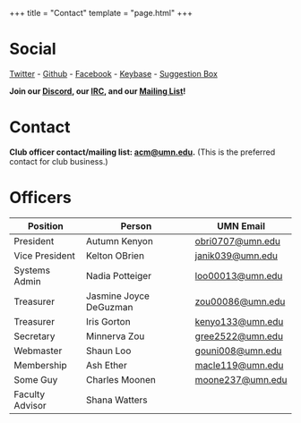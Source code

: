 +++
title = "Contact"
template = "page.html"
+++

Social
=============

[Twitter](https://twitter.com/acmumn) - 
[Github](https://github.com/acmumn) - 
[Facebook](https://www.facebook.com/acmuofmn) - 
[Keybase](https://keybase.io/team/acmumn) -
[Suggestion Box](https://z.umn.edu/suggest_acm)

**Join our [Discord](https://discord.gg/Uzt3adQ), our [IRC](/irc), and our [Mailing List](https://z.umn.edu/acmnews)!**

Contact
=======

**Club officer contact/mailing list: [acm@umn.edu](mailto:acm@umn.edu).** (This is the preferred contact for club business.)

Officers
========

| Position            | Person                    | UMN Email                                   |
|---------------------|---------------------------|---------------------------------------------|
| President           | Autumn Kenyon             | [obri0707@umn.edu](mailto:obri0707@umn.edu) |
| Vice President      | Kelton OBrien             | [janik039@umn.edu](mailto:janik039@umn.edu) |
| Systems Admin       | Nadia Potteiger           | [loo00013@umn.edu](mailto:loo00013@umn.edu) |
| Treasurer           | Jasmine Joyce DeGuzman    | [zou00086@umn.edu](mailto:zou00086@umn.edu) |
| Treasurer           | Iris Gorton               | [kenyo133@umn.edu](mailto:kenyo133@umn.edu) |
| Secretary           | Minnerva Zou              | [gree2522@umn.edu](mailto:gree2522@umn.edu) |
| Webmaster           | Shaun Loo                 | [gouni008@umn.edu](mailto:gouni008@umn.edu) |
| Membership          | Ash Ether                 | [macle119@umn.edu](mailto:macle119@umn.edu) |
| Some Guy            | Charles Moonen            | [moone237@umn.edu](mailto:moone237@umn.edu) |
| Faculty Advisor     | Shana Watters             |                                             |

